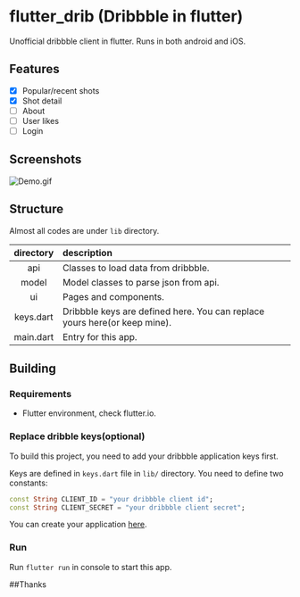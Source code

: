 # flutter_drib (Dribbble in flutter)

Unofficial dribbble client in flutter. Runs in both android and iOS.

## Features
- [x] Popular/recent shots
- [x] Shot detail
- [ ] About
- [ ] User likes
- [ ] Login

## Screenshots
![Demo.gif](art/demo.gif)

## Structure
Almost all codes are under `lib` directory.

directory | description
:--: | :--
api | Classes to load data from dribbble.
model | Model classes to parse json from api.
ui | Pages and components.
keys.dart | Dribbble keys are defined here. You can replace yours here(or keep mine).
main.dart | Entry for this app.

## Building

### Requirements
- Flutter environment, check flutter.io.

### Replace dribble keys(optional)
To build this project, you need to add your dribbble application keys first.

Keys are defined in `keys.dart` file in `lib/` directory. You need to define two constants:
```dart
const String CLIENT_ID = "your dribbble client id";
const String CLIENT_SECRET = "your dribbble client secret";
```
You can create your application [here](https://dribbble.com/account/applications/new).

### Run
Run `flutter run` in console to start this app.


##Thanks
